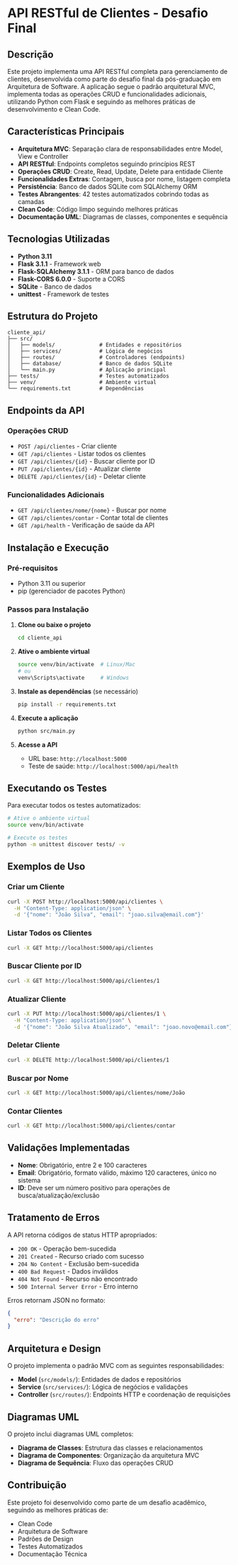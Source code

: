 # API RESTful de Clientes - Desafio Final

## Descrição

Este projeto implementa uma API RESTful completa para gerenciamento de clientes, desenvolvida como parte do desafio final da pós-graduação em Arquitetura de Software. A aplicação segue o padrão arquitetural MVC, implementa todas as operações CRUD e funcionalidades adicionais, utilizando Python com Flask e seguindo as melhores práticas de desenvolvimento e Clean Code.

## Características Principais

- **Arquitetura MVC**: Separação clara de responsabilidades entre Model, View e Controller
- **API RESTful**: Endpoints completos seguindo princípios REST
- **Operações CRUD**: Create, Read, Update, Delete para entidade Cliente
- **Funcionalidades Extras**: Contagem, busca por nome, listagem completa
- **Persistência**: Banco de dados SQLite com SQLAlchemy ORM
- **Testes Abrangentes**: 42 testes automatizados cobrindo todas as camadas
- **Clean Code**: Código limpo seguindo melhores práticas
- **Documentação UML**: Diagramas de classes, componentes e sequência

## Tecnologias Utilizadas

- **Python 3.11**
- **Flask 3.1.1** - Framework web
- **Flask-SQLAlchemy 3.1.1** - ORM para banco de dados
- **Flask-CORS 6.0.0** - Suporte a CORS
- **SQLite** - Banco de dados
- **unittest** - Framework de testes

## Estrutura do Projeto

```
cliente_api/
├── src/
│   ├── models/              # Entidades e repositórios
│   ├── services/            # Lógica de negócios
│   ├── routes/              # Controladores (endpoints)
│   ├── database/            # Banco de dados SQLite
│   └── main.py              # Aplicação principal
├── tests/                   # Testes automatizados
├── venv/                    # Ambiente virtual
└── requirements.txt         # Dependências
```

## Endpoints da API

### Operações CRUD

- `POST /api/clientes` - Criar cliente
- `GET /api/clientes` - Listar todos os clientes
- `GET /api/clientes/{id}` - Buscar cliente por ID
- `PUT /api/clientes/{id}` - Atualizar cliente
- `DELETE /api/clientes/{id}` - Deletar cliente

### Funcionalidades Adicionais

- `GET /api/clientes/nome/{nome}` - Buscar por nome
- `GET /api/clientes/contar` - Contar total de clientes
- `GET /api/health` - Verificação de saúde da API

## Instalação e Execução

### Pré-requisitos

- Python 3.11 ou superior
- pip (gerenciador de pacotes Python)

### Passos para Instalação

1. **Clone ou baixe o projeto**
   ```bash
   cd cliente_api
   ```

2. **Ative o ambiente virtual**
   ```bash
   source venv/bin/activate  # Linux/Mac
   # ou
   venv\Scripts\activate     # Windows
   ```

3. **Instale as dependências** (se necessário)
   ```bash
   pip install -r requirements.txt
   ```

4. **Execute a aplicação**
   ```bash
   python src/main.py
   ```

5. **Acesse a API**
   - URL base: `http://localhost:5000`
   - Teste de saúde: `http://localhost:5000/api/health`

## Executando os Testes

Para executar todos os testes automatizados:

```bash
# Ative o ambiente virtual
source venv/bin/activate

# Execute os testes
python -m unittest discover tests/ -v
```

## Exemplos de Uso

### Criar um Cliente

```bash
curl -X POST http://localhost:5000/api/clientes \
  -H "Content-Type: application/json" \
  -d '{"nome": "João Silva", "email": "joao.silva@email.com"}'
```

### Listar Todos os Clientes

```bash
curl -X GET http://localhost:5000/api/clientes
```

### Buscar Cliente por ID

```bash
curl -X GET http://localhost:5000/api/clientes/1
```

### Atualizar Cliente

```bash
curl -X PUT http://localhost:5000/api/clientes/1 \
  -H "Content-Type: application/json" \
  -d '{"nome": "João Silva Atualizado", "email": "joao.novo@email.com"}'
```

### Deletar Cliente

```bash
curl -X DELETE http://localhost:5000/api/clientes/1
```

### Buscar por Nome

```bash
curl -X GET http://localhost:5000/api/clientes/nome/João
```

### Contar Clientes

```bash
curl -X GET http://localhost:5000/api/clientes/contar
```

## Validações Implementadas

- **Nome**: Obrigatório, entre 2 e 100 caracteres
- **Email**: Obrigatório, formato válido, máximo 120 caracteres, único no sistema
- **ID**: Deve ser um número positivo para operações de busca/atualização/exclusão

## Tratamento de Erros

A API retorna códigos de status HTTP apropriados:

- `200 OK` - Operação bem-sucedida
- `201 Created` - Recurso criado com sucesso
- `204 No Content` - Exclusão bem-sucedida
- `400 Bad Request` - Dados inválidos
- `404 Not Found` - Recurso não encontrado
- `500 Internal Server Error` - Erro interno

Erros retornam JSON no formato:
```json
{
  "erro": "Descrição do erro"
}
```

## Arquitetura e Design

O projeto implementa o padrão MVC com as seguintes responsabilidades:

- **Model** (`src/models/`): Entidades de dados e repositórios
- **Service** (`src/services/`): Lógica de negócios e validações
- **Controller** (`src/routes/`): Endpoints HTTP e coordenação de requisições

## Diagramas UML

O projeto inclui diagramas UML completos:

- **Diagrama de Classes**: Estrutura das classes e relacionamentos
- **Diagrama de Componentes**: Organização da arquitetura MVC
- **Diagrama de Sequência**: Fluxo das operações CRUD

## Contribuição

Este projeto foi desenvolvido como parte de um desafio acadêmico, seguindo as melhores práticas de:

- Clean Code
- Arquitetura de Software
- Padrões de Design
- Testes Automatizados
- Documentação Técnica

